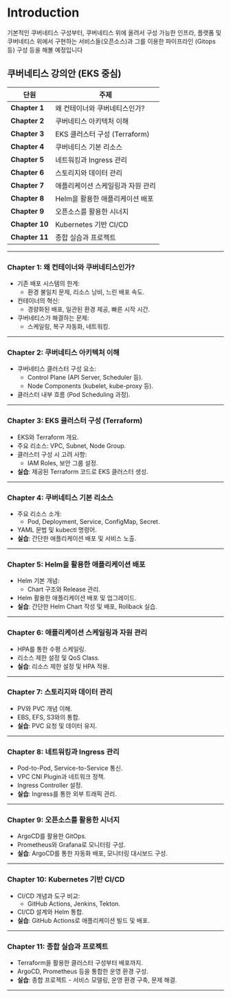 # Introduction
기본적인 쿠버네티스 구성부터, 쿠버네티스 위에 올려서 구성 가능한
인프라, 플랫폼 및 쿠버네티스 위에서 구현하는 서비스들(오픈소스)과 그를 이용한 파이프라인 (Gitops 등) 구성 등을 해볼 예정입니다

## 쿠버네티스 강의안 (EKS 중심)

| **단원** | **주제** |
| --- | --- |
| **Chapter 1** | 왜 컨테이너와 쿠버네티스인가? |
| **Chapter 2** | 쿠버네티스 아키텍처 이해 |
| **Chapter 3** | EKS 클러스터 구성 (Terraform) |
| **Chapter 4** | 쿠버네티스 기본 리소스 |
| **Chapter 5** | 네트워킹과 Ingress 관리 |
| **Chapter 6** | 스토리지와 데이터 관리 |
| **Chapter 7** | 애플리케이션 스케일링과 자원 관리 |
| **Chapter 8** | Helm을 활용한 애플리케이션 배포 |
| **Chapter 9** | 오픈소스를 활용한 시너지 |
| **Chapter 10** | Kubernetes 기반 CI/CD |
| **Chapter 11** | 종합 실습과 프로젝트 |

---

### **Chapter 1: 왜 컨테이너와 쿠버네티스인가?**

- 기존 배포 시스템의 한계:
  - 환경 불일치 문제, 리소스 낭비, 느린 배포 속도.
- 컨테이너의 혁신:
  - 경량화된 배포, 일관된 환경 제공, 빠른 시작 시간.
- 쿠버네티스가 해결하는 문제:
  - 스케일링, 복구 자동화, 네트워킹.

---

### **Chapter 2: 쿠버네티스 아키텍처 이해**

- 쿠버네티스 클러스터 구성 요소:
  - Control Plane (API Server, Scheduler 등).
  - Node Components (kubelet, kube-proxy 등).
- 클러스터 내부 흐름 (Pod Scheduling 과정).

---

### **Chapter 3: EKS 클러스터 구성 (Terraform)**

- EKS와 Terraform 개요.
- 주요 리소스: VPC, Subnet, Node Group.
- 클러스터 구성 시 고려 사항:
  - IAM Roles, 보안 그룹 설정.
- **실습**: 제공된 Terraform 코드로 EKS 클러스터 생성.

---

### **Chapter 4: 쿠버네티스 기본 리소스**

- 주요 리소스 소개:
  - Pod, Deployment, Service, ConfigMap, Secret.
- YAML 문법 및 kubectl 명령어.
- **실습**: 간단한 애플리케이션 배포 및 서비스 노출.

---

### **Chapter 5: Helm을 활용한 애플리케이션 배포**

- Helm 기본 개념:
  - Chart 구조와 Release 관리.
- Helm 활용한 애플리케이션 배포 및 업그레이드.
- **실습**: 간단한 Helm Chart 작성 및 배포, Rollback 실습.

---

### **Chapter 6: 애플리케이션 스케일링과 자원 관리**

- HPA를 통한 수평 스케일링.
- 리소스 제한 설정 및 QoS Class.
- **실습**: 리소스 제한 설정 및 HPA 적용.

---

### **Chapter 7: 스토리지와 데이터 관리**

- PV와 PVC 개념 이해.
- EBS, EFS, S3와의 통합.
- **실습**: PVC 요청 및 데이터 유지.

---

### **Chapter 8: 네트워킹과 Ingress 관리**

- Pod-to-Pod, Service-to-Service 통신.
- VPC CNI Plugin과 네트워크 정책.
- Ingress Controller 설정.
- **실습**: Ingress를 통한 외부 트래픽 관리.

---

### **Chapter 9: 오픈소스를 활용한 시너지**

- ArgoCD를 활용한 GitOps.
- Prometheus와 Grafana로 모니터링 구성.
- **실습**: ArgoCD를 통한 자동화 배포, 모니터링 대시보드 구성.

---

### **Chapter 10: Kubernetes 기반 CI/CD**

- CI/CD 개념과 도구 비교:
  - GitHub Actions, Jenkins, Tekton.
- CI/CD 설계와 Helm 통합.
- **실습**: GitHub Actions로 애플리케이션 빌드 및 배포.

---

### **Chapter 11: 종합 실습과 프로젝트**

- Terraform을 활용한 클러스터 구성부터 배포까지.
- ArgoCD, Prometheus 등을 통합한 운영 환경 구성.
- **실습**: 종합 프로젝트 - 서비스 모델링, 운영 환경 구축, 문제 해결.

---
